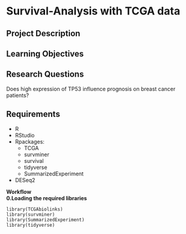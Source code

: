 # Survival-Analysis with TCGA data   
**Project Description**  
---  
**Learning Objectives**  
---
**Research Questions**  
---  
Does high expression of TP53 influence prognosis on breast cancer patients?  

**Requirements**  
---
- R
- RStudio
- Rpackages:
  - TCGA
  - survminer
  - survival
  - tidyverse
  - SummarizedExperiment
- DESeq2

**Workflow**  
**0.Loading the required libraries**  
```
library(TCGAbiolinks)
library(survminer)
library(SummarizedExperiment)
library(tidyverse)
```

